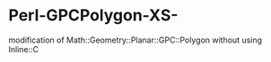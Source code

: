 Perl-GPCPolygon-XS-
===================

modification of Math::Geometry::Planar::GPC::Polygon without using Inline::C
